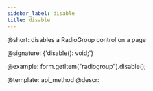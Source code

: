 ```yaml
---
sidebar_label: disable
title: disable
---          
```


@short: disables a RadioGroup control on a page

@signature: {'disable(): void;'}





@example:
form.getItem("radiogroup").disable();


@template: api_method
@descr:


